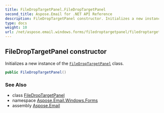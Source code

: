 ```yaml
---
title: FileDropTargetPanel.FileDropTargetPanel
second_title: Aspose.Email for .NET API Reference
description: FileDropTargetPanel constructor. Initializes a new instance of the FileDropTargetPanel class
type: docs
weight: 10
url: /net/aspose.email.windows.forms/filedroptargetpanel/filedroptargetpanel/
---
```

## FileDropTargetPanel constructor

Initializes a new instance of the [`FileDropTargetPanel`](../) class.

```csharp
public FileDropTargetPanel()
```

### See Also

* class [FileDropTargetPanel](../)
* namespace [Aspose.Email.Windows.Forms](../../filedroptargetpanel/)
* assembly [Aspose.Email](../../../)


